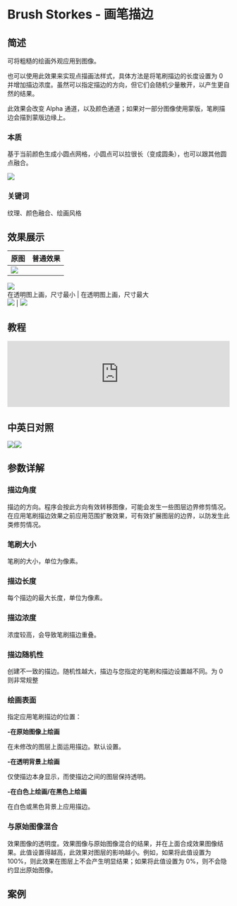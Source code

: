 # Brush Storkes - 画笔描边

## 简述

可将粗糙的绘画外观应用到图像。

也可以使用此效果来实现点描画法样式，具体方法是将笔刷描边的长度设置为 0 并增加描边浓度。虽然可以指定描边的方向，但它们会随机少量散开，以产生更自然的结果。

此效果会改变 Alpha 通道，以及颜色通道；如果对一部分图像使用蒙版，笔刷描边会描到蒙版边缘上。

### 本质

基于当前颜色生成小圆点网格，小圆点可以拉很长（变成圆条），也可以跟其他圆点融合。

![](https://cdn.yuelili.com/20211231123831.png)

### 关键词

纹理、颜色融合、绘画风格

## 效果展示

| 原图                                            | 普通效果 |
| ----------------------------------------------- | -------- |
| ![](https://cdn.yuelili.com/20211231122028.png) |

![](https://cdn.yuelili.com/20211231122008.png)  
在透明图上画，尺寸最小 | 在透明图上画，尺寸最大  
![](https://cdn.yuelili.com/20211231122706.png) |
![](https://cdn.yuelili.com/20211231122750.png)

## 教程

<iframe src="https://player.bilibili.com/player.html?bvid=BV1e34y1X7Vj&page=87&high_quality=1" width="100%" allowfullscreen="allowfullscreen" frameborder="0"></iframe>

## 中英日对照

![](https://mir.yuelili.com/wp-content/uploads/user/AE/effects/AE-Effects-Stylize-Brush_Storkes.png)![](https://mir.yuelili.com/wp-content/uploads/user/AE/effects/AE-Effects-Stylize-Brush_Storkes_cn.png)

## 参数详解

### 描边角度

描边的方向。程序会按此方向有效转移图像，可能会发生一些图层边界修剪情况。在应用笔刷描边效果之前应用范围扩散效果，可有效扩展图层的边界，以防发生此类修剪情况。

### 笔刷大小

笔刷的大小，单位为像素。

### 描边长度

每个描边的最大长度，单位为像素。

### 描边浓度

浓度较高，会导致笔刷描边重叠。

### 描边随机性

创建不一致的描边。随机性越大，描边与您指定的笔刷和描边设置越不同。为 0 则非常规整

### 绘画表面

指定应用笔刷描边的位置：

**-在原始图像上绘画**

在未修改的图层上面运用描边。默认设置。

**-在透明背景上绘画**

仅使描边本身显示，而使描边之间的图层保持透明。

**-在白色上绘画/在黑色上绘画**

在白色或黑色背景上应用描边。

### 与原始图像混合

效果图像的透明度。效果图像与原始图像混合的结果，并在上面合成效果图像结果。此值设置得越高，此效果对图层的影响越小。例如，如果将此值设置为
100%，则此效果在图层上不会产生明显结果；如果将此值设置为 0%，则不会隐约显出原始图像。

## 案例
